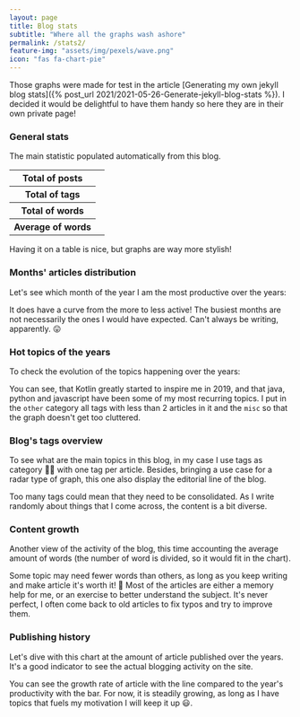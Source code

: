 ```yaml
---
layout: page
title: Blog stats
subtitle: "Where all the graphs wash ashore"
permalink: /stats2/
feature-img: "assets/img/pexels/wave.png"
icon: "fas fa-chart-pie"
---
```




<div><blockquote id="error-chart" style="display: none"></blockquote></div>

Those graphs were made for test in the article [Generating my own jekyll blog stats]({% post_url 2021/2021-05-26-Generate-jekyll-blog-stats %}).
I decided it would be delightful to have them handy so here they are in their own private page!

### General stats

The main statistic populated automatically from this blog. 

<table class="center">
  <tr>
    <th>Total of posts</th>
    <td id="TotalPosts"></td>
  </tr>
  <tr>
    <th>Total of tags</th>
    <td id="TotalTags"></td>
  </tr>
  <tr>
    <th>Total of words</th>
    <td id="TotalWords"></td>
  </tr>
  <tr>
    <th>Average of words</th>
    <td id="AvgWords"></td>
  </tr>
</table>

Having it on a table is nice, but graphs are way more stylish!

### Months' articles distribution

Let's see which month of the year I am the most productive over the years:

<canvas id='stacked-bar-date-js' class='chart'></canvas>

It does have a curve from the more to less active! The busiest months are not necessarily the ones I would have expected.
Can't always be writing, apparently. 😛

### Hot topics of the years

To check the evolution of the topics happening over the years:

<canvas id='stacked-bar-js' class='chart'></canvas>

You can see, that Kotlin greatly started to inspire me in 2019, and that java, python and javascript have been some of my most recurring topics.
I put in the `other` category all tags with less than 2 articles in it and the `misc` so that the graph doesn't get too cluttered.

### Blog's tags overview

To see what are the main topics in this blog, in my case I use tags as category 🤷‍♀️ with one tag per article.
Besides, bringing a use case for a radar type of graph, this one also display the editorial line of the blog.

<canvas id='radar-js' class='chart'></canvas>
<!-- <canvas id='pie-js' class='chart'></canvas> -->

Too many tags could mean that they need to be consolidated.
As I write randomly about things that I come across, the content is a bit diverse.

### Content growth

Another view of the activity of the blog, this time accounting the average amount of words (the number of word is
divided, so it would fit in the chart).

<canvas id='bubble-js' class='chart'></canvas>

Some topic may need fewer words than others, as long as you keep writing and make article it's worth it! 📝
Most of the articles are either a memory help for me, or an exercise to better understand the subject.
It's never perfect, I often come back to old articles to fix typos and try to improve them.

### Publishing history

Let's dive with this chart at the amount of article published over the years.
It's a good indicator to see the actual blogging activity on the site.

<canvas id='mixed-js' class='chart'></canvas>

You can see the growth rate of article with the line compared to the year's productivity with the bar.
For now, it is steadily growing, as long as I have topics that fuels my motivation I will keep it up 😃.


<script src="https://cdn.jsdelivr.net/npm/chart.js@3.2.1/dist/chart.min.js" integrity="sha256-uVEHWRIr846/vAdLJeybWxjPNStREzOlqLMXjW/Saeo=" crossorigin="anonymous"></script>
<script src="{{ 'js/stats.js' | relative_url }}"></script>

